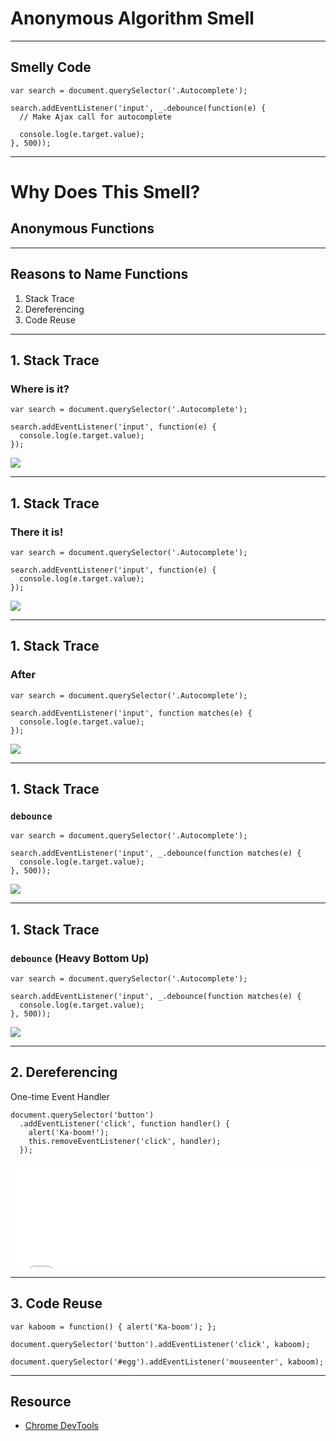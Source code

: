 # Anonymous Algorithm Smell
<!-- .slide: data-state="statusLint statusLint--easy statusRule statusRule--fuzzy statusSkill statusSkill--junior" -->

------

## Smelly Code
<!-- .slide: data-title="Anonymous Algorithm" data-state="title statusLint statusLint--easy statusRule statusRule--fuzzy statusSkill statusSkill--junior" data-background="#222" -->

<pre class="language-javascript"><code>var search = document.querySelector('.Autocomplete');

search.addEventListener('input', _.debounce(function(e) {
  // Make Ajax call for autocomplete

  console.log(e.target.value);
}, 500));
</code></pre>

------

# Why Does This Smell?
<!-- .slide: data-title="Anonymous Algorithm" data-state="title statusLint statusLint--easy statusRule statusRule--fuzzy statusSkill statusSkill--junior" data-background="#222" -->

## Anonymous Functions <!-- .element class="fragment" -->

------

## Reasons to Name Functions
<!-- .slide: data-title="Anonymous Algorithm" data-state="title statusLint statusLint--easy statusRule statusRule--fuzzy statusSkill statusSkill--junior" data-background="#222" -->

1. <!-- .element class="fragment" --> Stack Trace
2. <!-- .element class="fragment" --> Dereferencing
3. <!-- .element class="fragment" --> Code Reuse

------

## 1. Stack Trace
<!-- .slide: data-title="Anonymous Algorithm" data-state="title statusLint statusLint--easy statusRule statusRule--fuzzy statusSkill statusSkill--junior" data-background="#222" -->

### Where is it?

<pre class="language-javascript clean"><code>var search = document.querySelector('.Autocomplete');

search.addEventListener('input', function(e) {
  console.log(e.target.value);
});
</code></pre>

![](./img/06-1-a.png)

------

## 1. Stack Trace
<!-- .slide: data-title="Anonymous Algorithm" data-state="title statusLint statusLint--easy statusRule statusRule--fuzzy statusSkill statusSkill--junior" data-background="#222" -->

### There it is!

<pre class="language-javascript clean"><code>var search = document.querySelector('.Autocomplete');

search.addEventListener('input', function(e) {
  console.log(e.target.value);
});
</code></pre>

![](./img/06-1-b.png)

------

## 1. Stack Trace
<!-- .slide: data-title="Anonymous Algorithm" data-state="title statusLint statusLint--easy statusRule statusRule--fuzzy statusSkill statusSkill--junior" data-background="#222" -->

### After

<pre class="language-javascript clean"><code>var search = document.querySelector('.Autocomplete');

search.addEventListener('input', function matches(e) {
  console.log(e.target.value);
});
</code></pre>

![](./img/06-1-c.png)

------

## 1. Stack Trace
<!-- .slide: data-title="Anonymous Algorithm" data-state="title statusLint statusLint--easy statusRule statusRule--fuzzy statusSkill statusSkill--junior" data-background="#222" -->

### `debounce`

<pre class="language-javascript clean"><code>var search = document.querySelector('.Autocomplete');

search.addEventListener('input', _.debounce(function matches(e) {
  console.log(e.target.value);
}, 500));
</code></pre>

![](./img/06-1-d.png)

------

## 1. Stack Trace
<!-- .slide: data-title="Anonymous Algorithm" data-state="title statusLint statusLint--easy statusRule statusRule--fuzzy statusSkill statusSkill--junior" data-background="#222" -->

### `debounce` (Heavy Bottom Up)

<pre class="language-javascript clean"><code>var search = document.querySelector('.Autocomplete');

search.addEventListener('input', _.debounce(function matches(e) {
  console.log(e.target.value);
}, 500));
</code></pre>

![](./img/06-1-e.png)

------

## 2. Dereferencing
<!-- .slide: data-title="Anonymous Algorithm" data-state="title statusLint statusLint--easy statusRule statusRule--fuzzy statusSkill statusSkill--junior" data-background="#222" -->

One-time Event Handler

<pre class="language-javascript"><code>document.querySelector('button')
  .addEventListener('click', function handler() {
  	alert('Ka-boom!');
    this.removeEventListener('click', handler);
  });
</code></pre>

<!-- <iframe height='168' scrolling='no' src='//codepen.io/elijahmanor/embed/PwxBxP/?height=168' frameborder='no' allowtransparency='true' allowfullscreen='true' style='width: 100%;'>See the Pen <a href='http://codepen.io/elijahmanor/pen/PwxBxP/'>PwxBxP</a> by Elijah Manor (<a href='http://codepen.io/elijahmanor'>@elijahmanor</a>) on <a href='http://codepen.io'>CodePen</a>.
</iframe> -->
<iframe height='168' scrolling='no' src='./codepen/codepen_anonymous_algorithm/index.html?height=168' frameborder='no' allowtransparency='true' allowfullscreen='true' style='width: 100%;'>See the Pen <a href='http://codepen.io/elijahmanor/pen/PwxBxP/'>PwxBxP</a> by Elijah Manor (<a href='http://codepen.io/elijahmanor'>@elijahmanor</a>) on <a href='http://codepen.io'>CodePen</a>.
</iframe>

------

## 3. Code Reuse
<!-- .slide: data-title="Anonymous Algorithm" data-state="title statusLint statusLint--easy statusRule statusRule--fuzzy statusSkill statusSkill--junior" data-background="#222" -->

<pre class="language-javascript"><code>var kaboom = function() { alert('Ka-boom'); };

document.querySelector('button').addEventListener('click', kaboom);

document.querySelector('#egg').addEventListener('mouseenter', kaboom);
</code></pre>

------

## Resource
<!-- .slide: data-title="Anonymous Algorithm" data-state="title statusLint statusLint--easy statusRule statusRule--fuzzy statusSkill statusSkill--junior" data-background="#222" -->

* [Chrome DevTools](https://developer.chrome.com/devtools)
